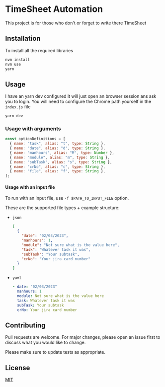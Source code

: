 # TimeSheet Automation

This project is for those who don't or forget to write there TimeSheet

## Installation

To install all the required libraries

```bash
nvm install
nvm use
yarn
```

## Usage

I have an yarn dev configured it will just open an browser session ans ask you to login.
You will need to configure the Chrome path yourself in the `index.js` file

```bash
yarn dev
```

### Usage with arguments

```javascript
const optionDefinitions = [
  { name: "task", alias: "t", type: String },
  { name: "date", alias: "d", type: String },
  { name: "manhours", alias: "M", type: Number },
  { name: "module", alias: "m", type: String },
  { name: "subTask", alias: "s", type: String },
  { name: "crNo", alias: "c", type: String },
  { name: "file", alias: "f", type: String },
];
```

#### Usage with an input file

To run with an input file, use `-f $PATH_TO_INPUT_FILE` option.

These are the supported file types + example structure:

- `json`

  ```json
  [
    {
      "date": "02/03/2023",
      "manhours": 1,
      "module": "Not sure what is the value here",
      "task": "Whatever task it was",
      "subTask": "Your subtask",
      "crNo": "Your jira card number"
    }
  ]
  ```

- `yaml`

  ```yaml
  - date: "02/03/2023"
    manhours: 1
    module: Not sure what is the value here
    task: Whatever task it was
    subTask: Your subtask
    crNo: Your jira card number
  ```

## Contributing

Pull requests are welcome. For major changes, please open an issue first
to discuss what you would like to change.

Please make sure to update tests as appropriate.

## License

[MIT](https://choosealicense.com/licenses/mit/)
